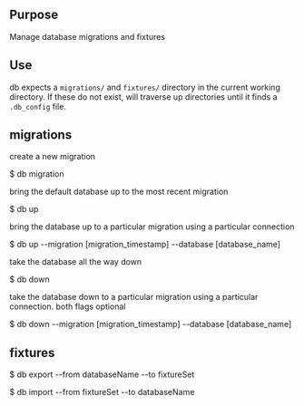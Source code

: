 Purpose
-------
Manage database migrations and fixtures

Use
---

db expects a `migrations/` and `fixtures/` directory in the current working
directory. If these do not exist, will traverse up directories until it finds
a `.db_config` file.

## migrations

create a new migration

  $ db migration

bring the default database up to the most recent migration

  $ db up 

bring the database up to a particular migration using a particular connection

  $ db up --migration [migration\_timestamp] --database [database\_name]

take the database all the way down

  $ db down

take the database down to a particular migration using a particular connection.
both flags optional

  $ db down --migration [migration\_timestamp] --database [database\_name]

## fixtures

  $ db export --from databaseName --to fixtureSet

  $ db import --from fixtureSet --to databaseName

